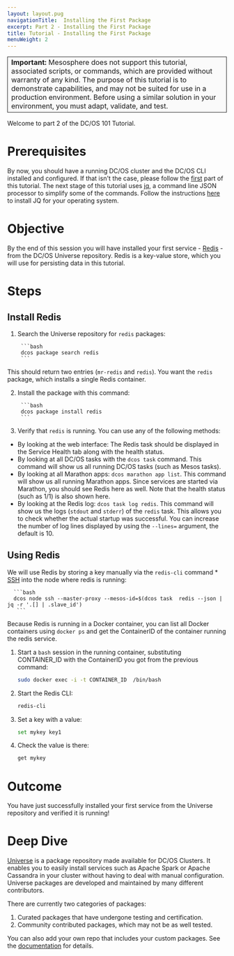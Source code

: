 ```yaml
---
layout: layout.pug
navigationTitle:  Installing the First Package
excerpt: Part 2 - Installing the First Package
title: Tutorial - Installing the First Package
menuWeight: 2
---
```



<table class="table" bgcolor="#FAFAFA"> <tr> <td style="border-left: thin solid; border-top: thin solid; border-bottom: thin solid;border-right: thin solid;"><b>Important:</b> Mesosphere does not support this tutorial, associated scripts, or commands, which are provided without warranty of any kind. The purpose of this tutorial is to demonstrate capabilities, and may not be suited for use in a production environment. Before using a similar solution in your environment, you must adapt, validate, and test.</td> </tr> </table>

Welcome to part 2 of the DC/OS 101 Tutorial.


# Prerequisites
By now, you should have a running DC/OS cluster and the DC/OS CLI installed and configured. If that isn't the case, please follow the [first](/dcos/1.11/tutorials/dcos-101/cli/) part of this tutorial.
The next stage of this tutorial uses [jq](https://stedolan.github.io/jq/), a command line JSON processor to simplify some of the commands. Follow the instructions [here](https://stedolan.github.io/jq/download/) to install JQ for your operating system.

# Objective
By the end of this session you will have installed your first service - [Redis](https://redislabs.com/) - from the DC/OS Universe repository. Redis is a key-value store, which you will use for persisting data in this tutorial.

# Steps

## Install Redis
1. Search the Universe repository for `redis` packages:

        ```bash
        dcos package search redis
        ```
  This should return two entries (`mr-redis` and `redis`). You want the `redis` package, which installs a single Redis container. 
      
2. Install the package with this command:

        ```bash
        dcos package install redis
        ```

1. Verify that `redis` is running. You can use any of the following methods:
- By looking at the web interface: The Redis task should be displayed in the Service Health tab along with the health status.
- By looking at all DC/OS tasks with the `dcos task` command. This command will show us all running DC/OS tasks (such as Mesos tasks).
- By looking at all Marathon apps: `dcos marathon app list`. This command will show us all running Marathon apps. Since services are started via Marathon, you should see Redis here as well. Note that the health status (such as 1/1) is also shown here.
- By looking at the Redis log: `dcos task log redis`. This command will show us the logs (`stdout` and `stderr`) of the `redis` task. This allows you to check whether the actual startup was successful. You can increase the number of log lines displayed by using the `--lines=` argument, the default is 10.  

## Using Redis

We will use Redis by storing a key manually via the `redis-cli` command
    * [SSH](/dcos/1.11/administering-clusters/sshcluster/) into the node where redis is running:

      ```bash
      dcos node ssh --master-proxy --mesos-id=$(dcos task  redis --json |  jq -r '.[] | .slave_id')
       ```

Because Redis is running in a Docker container, you can list all Docker containers using `docker ps` and get the ContainerID of the container running the redis service. 

1. Start a `bash` session in the running container, substituting CONTAINER_ID with the ContainerID you got from the previous command:

      ```bash
      sudo docker exec -i -t CONTAINER_ID  /bin/bash
      ```

1. Start the Redis CLI:

      ```bash
      redis-cli
      ```

 1. Set a key with a value:

      ```bash
      set mykey key1
      ```

1. Check the value is there:

      ```bash
      get mykey
      ```

# Outcome
  You have just successfully installed your first service from the Universe repository and verified it is running!

# Deep Dive
  [Universe](https://github.com/mesosphere/universe) is a package repository made available for DC/OS Clusters.
  It enables you to easily install services such as Apache Spark or Apache Cassandra in your cluster without having to deal with manual configuration. Universe packages are developed and maintained by many different contributors.

  There are currently two categories of packages:
  1. Curated packages that have undergone testing and certification.
  1. Community contributed packages, which may not be as well tested.

  You can also add your own repo that includes your custom packages. See the [documentation](/dcos/1.11/administering-clusters/repo/) for details.
